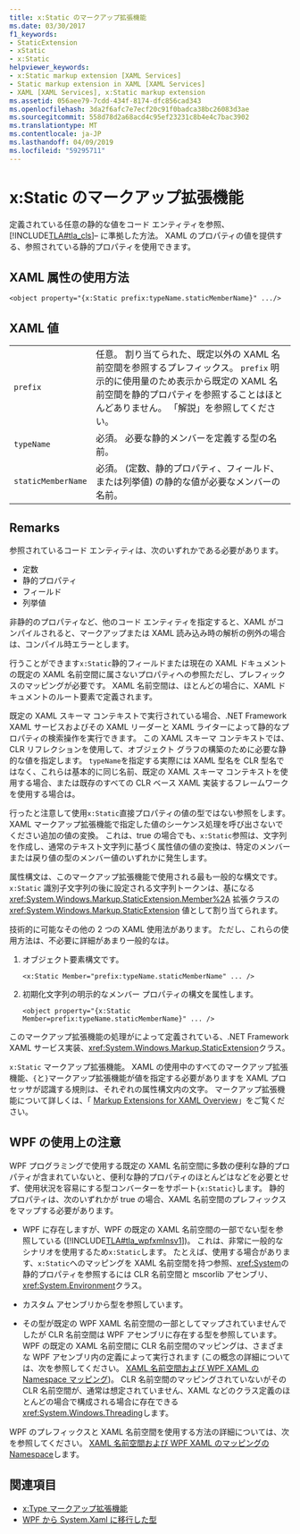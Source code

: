 ```yaml
---
title: x:Static のマークアップ拡張機能
ms.date: 03/30/2017
f1_keywords:
- StaticExtension
- xStatic
- x:Static
helpviewer_keywords:
- x:Static markup extension [XAML Services]
- Static markup extension in XAML [XAML Services]
- XAML [XAML Services], x:Static markup extension
ms.assetid: 056aee79-7cdd-434f-8174-dfc856cad343
ms.openlocfilehash: 3da2f6afc7e7ecf20c91f0badca38bc26083d3ae
ms.sourcegitcommit: 558d78d2a68acd4c95ef23231c8b4e4c7bac3902
ms.translationtype: MT
ms.contentlocale: ja-JP
ms.lasthandoff: 04/09/2019
ms.locfileid: "59295711"
---
```

# <a name="xstatic-markup-extension"></a>x:Static のマークアップ拡張機能
定義されている任意の静的な値をコード エンティティを参照、 [!INCLUDE[TLA#tla_cls](../../../includes/tlasharptla-cls-md.md)]– に準拠した方法。 XAML のプロパティの値を提供する、参照されている静的プロパティを使用できます。  
  
## <a name="xaml-attribute-usage"></a>XAML 属性の使用方法  
  
```xaml  
<object property="{x:Static prefix:typeName.staticMemberName}" .../>  
```  
  
## <a name="xaml-values"></a>XAML 値  
  
| | |  
|-|-|  
|`prefix`|任意。 割り当てられた、既定以外の XAML 名前空間を参照するプレフィックス。 `prefix` 明示的に使用量のため表示から既定の XAML 名前空間を静的プロパティを参照することはほとんどありません。 「解説」を参照してください。|  
|`typeName`|必須。 必要な静的メンバーを定義する型の名前。|  
|`staticMemberName`|必須。 (定数、静的プロパティ、フィールド、または列挙値) の静的な値が必要なメンバーの名前。|  
  
## <a name="remarks"></a>Remarks  

参照されているコード エンティティは、次のいずれかである必要があります。  
  
-   定数  
-   静的プロパティ  
-   フィールド  
-   列挙値

非静的のプロパティなど、他のコード エンティティを指定すると、XAML がコンパイルされると、マークアップまたは XAML 読み込み時の解析の例外の場合は、コンパイル時エラーとします。  

行うことができます`x:Static`静的フィールドまたは現在の XAML ドキュメントの既定の XAML 名前空間に属さないプロパティへの参照ただし、プレフィックスのマッピングが必要です。 XAML 名前空間は、ほとんどの場合に、XAML ドキュメントのルート要素で定義されます。  

既定の XAML スキーマ コンテキストで実行されている場合、.NET Framework XAML サービスおよびその XAML リーダーと XAML ライターによって静的なプロパティの検索操作を実行できます。 この XAML スキーマ コンテキストでは、CLR リフレクションを使用して、オブジェクト グラフの構築のために必要な静的な値を指定します。 `typeName`を指定する実際には XAML 型名を CLR 型名ではなく、これらは基本的に同じ名前、既定の XAML スキーマ コンテキストを使用する場合、または既存のすべての CLR ベース XAML 実装するフレームワークを使用する場合は。  

行ったと注意して使用`x:Static`直接プロパティの値の型ではない参照をします。 XAML マークアップ拡張機能で指定した値のシーケンス処理を呼び出さないでください追加の値の変換。 これは、true の場合でも、`x:Static`参照は、文字列を作成し、通常のテキスト文字列に基づく属性値の値の変換は、特定のメンバーまたは戻り値の型のメンバー値のいずれかに発生します。  

属性構文は、このマークアップ拡張機能で使用される最も一般的な構文です。 `x:Static` 識別子文字列の後に設定される文字列トークンは、基になる <xref:System.Windows.Markup.StaticExtension.Member%2A> 拡張クラスの <xref:System.Windows.Markup.StaticExtension> 値として割り当てられます。  

技術的に可能なその他の 2 つの XAML 使用法があります。 ただし、これらの使用方法は、不必要に詳細があまり一般的なは。  

1. オブジェクト要素構文です。

    ```xaml
    <x:Static Member="prefix:typeName.staticMemberName" ... />
    ```

2. 初期化文字列の明示的なメンバー プロパティの構文を属性します。

    ```xaml
    <object property="{x:Static Member=prefix:typeName.staticMemberName}" ... />
    ```

このマークアップ拡張機能の処理がによって定義されている、.NET Framework XAML サービス実装、<xref:System.Windows.Markup.StaticExtension>クラス。  

`x:Static` マークアップ拡張機能。 XAML の使用中のすべてのマークアップ拡張機能、`{`と`}`マークアップ拡張機能が値を指定する必要がありますを XAML プロセッサが認識する規則は、それぞれの属性構文内の文字。 マークアップ拡張機能について詳しくは、「 [Markup Extensions for XAML Overview](markup-extensions-for-xaml-overview.md)」をご覧ください。  
  
## <a name="wpf-usage-notes"></a>WPF の使用上の注意  
 WPF プログラミングで使用する既定の XAML 名前空間に多数の便利な静的プロパティが含まれていないと、便利な静的プロパティのほとんどはなどを必要とせず、使用状況を容易にする型コンバーターをサポート`{x:Static}`します。 静的プロパティは、次のいずれかが true の場合、XAML 名前空間のプレフィックスをマップする必要があります。  
  
-   WPF に存在しますが、WPF の既定の XAML 名前空間の一部でない型を参照している ([!INCLUDE[TLA#tla_wpfxmlnsv1](../../../includes/tlasharptla-wpfxmlnsv1-md.md)])。 これは、非常に一般的なシナリオを使用するため`x:Static`します。 たとえば、使用する場合があります、`x:Static`へのマッピングを XAML 名前空間を持つ参照、<xref:System>の静的プロパティを参照するには CLR 名前空間と mscorlib アセンブリ、<xref:System.Environment>クラス。  
  
-   カスタム アセンブリから型を参照しています。  
  
-   その型が既定の WPF XAML 名前空間の一部としてマップされていませんでしたが CLR 名前空間は WPF アセンブリに存在する型を参照しています。 WPF の既定の XAML 名前空間に CLR 名前空間のマッピングは、さまざまな WPF アセンブリ内の定義によって実行されます (この概念の詳細については、次を参照してください。 [XAML 名前空間および WPF XAML の Namespace マッピング](../wpf/advanced/xaml-namespaces-and-namespace-mapping-for-wpf-xaml.md))。 CLR 名前空間のマッピングされていないがその CLR 名前空間が、通常は想定されていません、XAML などのクラス定義のほとんどの場合で構成される場合に存在できる<xref:System.Windows.Threading>します。  
  
 WPF のプレフィックスと XAML 名前空間を使用する方法の詳細については、次を参照してください。 [XAML 名前空間および WPF XAML のマッピングの Namespace](../wpf/advanced/xaml-namespaces-and-namespace-mapping-for-wpf-xaml.md)します。  
  
## <a name="see-also"></a>関連項目

- [x:Type マークアップ拡張機能](x-type-markup-extension.md)
- [WPF から System.Xaml に移行した型](types-migrated-from-wpf-to-system-xaml.md)
